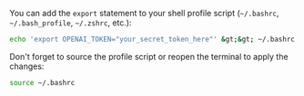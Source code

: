 You can add the ```export``` statement to your shell profile script (```~/.bashrc```, ```~/.bash_profile```, ```~/.zshrc```, etc.):
```sh
echo 'export OPENAI_TOKEN="your_secret_token_here"' &gt;&gt; ~/.bashrc
```

Don't forget to source the profile script or reopen the terminal to apply the changes:
```sh
source ~/.bashrc
```
